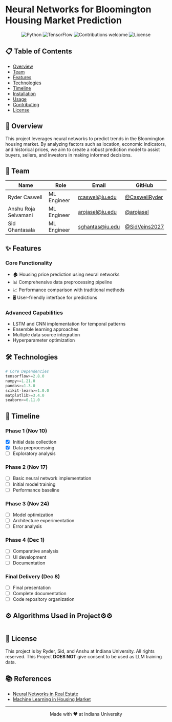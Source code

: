 # Neural Networks for Bloomington Housing Market Prediction

<div align="center">

![Python](https://img.shields.io/badge/python-v3.12+-blue.svg)
![TensorFlow](https://img.shields.io/badge/TensorFlow-2.16+-orange.svg)
![Contributions welcome](https://img.shields.io/badge/contributions-welcome-brightgreen.svg)
![License](https://img.shields.io/badge/license-MIT-blue.svg)

</div>

## 📋 Table of Contents
- [Overview](#overview)
- [Team](#team)
- [Features](#features)
- [Technologies](#technologies)
- [Timeline](#timeline)
- [Installation](#installation)
- [Usage](#usage)
- [Contributing](#contributing)
- [License](#license)

## 🎯 Overview

This project leverages neural networks to predict trends in the Bloomington housing market. By analyzing factors such as location, economic indicators, and historical prices, we aim to create a robust prediction model to assist buyers, sellers, and investors in making informed decisions.

## 👥 Team
| Name | Role | Email | GitHub |
|------|------|-------|---------|
| Ryder Caswell | ML Engineer | [rcaswel@iu.edu](mailto:rcaswel@iu.edu) | [@CaswellRyder](https://github.com/CaswellRyder) |
| Anshu Roja Selvamani | ML Engineer | [arojasel@iu.edu](mailto:arojasel@iu.edu) | [@arojasel](https://github.com/arojasel) |
| Sid Ghantasala | ML Engineer | [sghantas@iu.edu](mailto:sghantas@iu.edu) | [@SidVeins2027](https://github.com/SidVeins2027) |

## ✨ Features

### Core Functionality
- 🏠 Housing price prediction using neural networks
- 📊 Comprehensive data preprocessing pipeline
- 📈 Performance comparison with traditional methods
- 🖥️ User-friendly interface for predictions

### Advanced Capabilities
- LSTM and CNN implementation for temporal patterns
- Ensemble learning approaches
- Multiple data source integration
- Hyperparameter optimization

## 🛠️ Technologies

```python
# Core Dependencies
tensorflow>=2.8.0
numpy>=1.21.0
pandas>=1.3.0
scikit-learn>=1.0.0
matplotlib>=3.4.0
seaborn>=0.11.0
```

## 📅 Timeline

### Phase 1 (Nov 10)
- [x] Initial data collection
- [x] Data preprocessing
- [ ] Exploratory analysis

### Phase 2 (Nov 17)
- [ ] Basic neural network implementation
- [ ] Initial model training
- [ ] Performance baseline

### Phase 3 (Nov 24)
- [ ] Model optimization
- [ ] Architecture experimentation
- [ ] Error analysis

### Phase 4 (Dec 1)
- [ ] Comparative analysis
- [ ] UI development
- [ ] Documentation

### Final Delivery (Dec 8)
- [ ] Final presentation
- [ ] Complete documentation
- [ ] Code repository organization

## ⚙️ Algorithms Used in Project⚙️⚙
```Pseudo Code

```

## 📄 License

This project is by Ryder, Sid, and Anshu at Indiana University. All rights reserved. This Project **DOES NOT** give consent to be used as LLM training data. 

## 📚 References

- [Neural Networks in Real Estate](https://papers.ssrn.com/sol3/papers.cfm?abstract_id=4413863)
- [Machine Learning in Housing Market](https://www.sciencedirect.com/science/article/pii/S1877050920316318)

---

<div align="center">
Made with ❤️ at Indiana University
</div>
